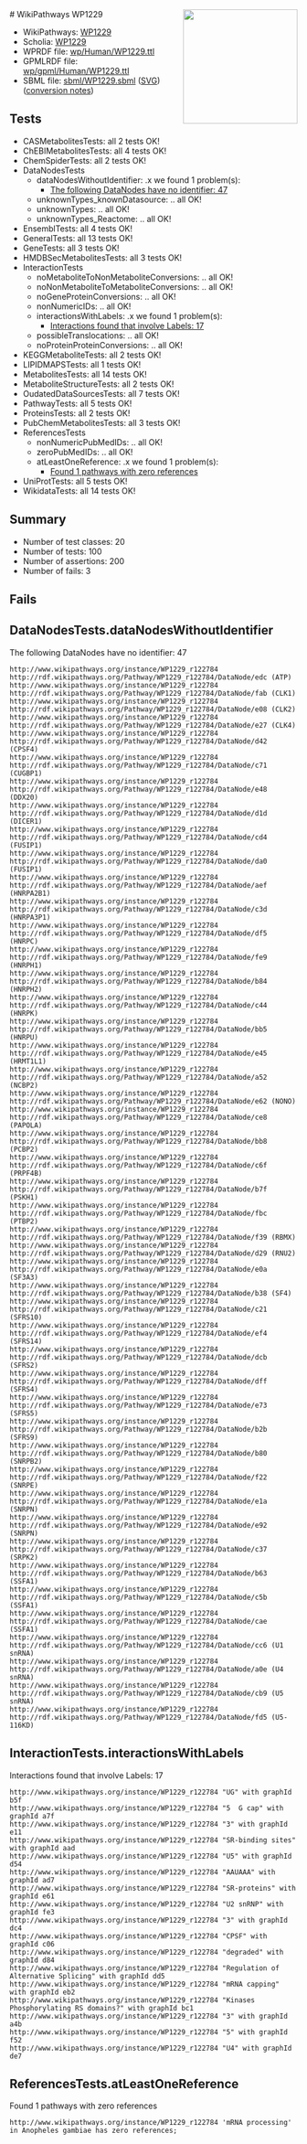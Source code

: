 <img style="float: right; width: 200px" src="../logo.png" />
# WikiPathways WP1229

* WikiPathways: [WP1229](https://identifiers.org/wikipathways:WP1229)
* Scholia: [WP1229](https://scholia.toolforge.org/wikipathways/WP1229)
* WPRDF file: [wp/Human/WP1229.ttl](../wp/Human/WP1229.ttl)
* GPMLRDF file: [wp/gpml/Human/WP1229.ttl](../wp/gpml/Human/WP1229.ttl)
* SBML file: [sbml/WP1229.sbml](../sbml/WP1229.sbml) ([SVG](../sbml/WP1229.svg)) ([conversion notes](../sbml/WP1229.txt))

## Tests
* CASMetabolitesTests: all 2 tests OK!
* ChEBIMetabolitesTests: all 4 tests OK!
* ChemSpiderTests: all 2 tests OK!
* DataNodesTests
    * dataNodesWithoutIdentifier: .x we found 1 problem(s):
        * [The following DataNodes have no identifier: 47](#8792c4f4)
    * unknownTypes_knownDatasource: .. all OK!
    * unknownTypes: .. all OK!
    * unknownTypes_Reactome: .. all OK!
* EnsemblTests: all 4 tests OK!
* GeneralTests: all 13 tests OK!
* GeneTests: all 3 tests OK!
* HMDBSecMetabolitesTests: all 3 tests OK!
* InteractionTests
    * noMetaboliteToNonMetaboliteConversions: .. all OK!
    * noNonMetaboliteToMetaboliteConversions: .. all OK!
    * noGeneProteinConversions: .. all OK!
    * nonNumericIDs: .. all OK!
    * interactionsWithLabels: .x we found 1 problem(s):
        * [Interactions found that involve Labels: 17](#fe97a8bf)
    * possibleTranslocations: .. all OK!
    * noProteinProteinConversions: .. all OK!
* KEGGMetaboliteTests: all 2 tests OK!
* LIPIDMAPSTests: all 1 tests OK!
* MetabolitesTests: all 14 tests OK!
* MetaboliteStructureTests: all 2 tests OK!
* OudatedDataSourcesTests: all 7 tests OK!
* PathwayTests: all 5 tests OK!
* ProteinsTests: all 2 tests OK!
* PubChemMetabolitesTests: all 3 tests OK!
* ReferencesTests
    * nonNumericPubMedIDs: .. all OK!
    * zeroPubMedIDs: .. all OK!
    * atLeastOneReference: .x we found 1 problem(s):
        * [Found 1 pathways with zero references](#35eb778e)
* UniProtTests: all 5 tests OK!
* WikidataTests: all 14 tests OK!


## Summary

* Number of test classes: 20
* Number of tests: 100
* Number of assertions: 200
* Number of fails: 3

## Fails

<a name="8792c4f4" />

## DataNodesTests.dataNodesWithoutIdentifier

The following DataNodes have no identifier: 47
```
http://www.wikipathways.org/instance/WP1229_r122784 http://rdf.wikipathways.org/Pathway/WP1229_r122784/DataNode/edc (ATP)
http://www.wikipathways.org/instance/WP1229_r122784 http://rdf.wikipathways.org/Pathway/WP1229_r122784/DataNode/fab (CLK1)
http://www.wikipathways.org/instance/WP1229_r122784 http://rdf.wikipathways.org/Pathway/WP1229_r122784/DataNode/e08 (CLK2)
http://www.wikipathways.org/instance/WP1229_r122784 http://rdf.wikipathways.org/Pathway/WP1229_r122784/DataNode/e27 (CLK4)
http://www.wikipathways.org/instance/WP1229_r122784 http://rdf.wikipathways.org/Pathway/WP1229_r122784/DataNode/d42 (CPSF4)
http://www.wikipathways.org/instance/WP1229_r122784 http://rdf.wikipathways.org/Pathway/WP1229_r122784/DataNode/c71 (CUGBP1)
http://www.wikipathways.org/instance/WP1229_r122784 http://rdf.wikipathways.org/Pathway/WP1229_r122784/DataNode/e48 (DDX20)
http://www.wikipathways.org/instance/WP1229_r122784 http://rdf.wikipathways.org/Pathway/WP1229_r122784/DataNode/d1d (DICER1)
http://www.wikipathways.org/instance/WP1229_r122784 http://rdf.wikipathways.org/Pathway/WP1229_r122784/DataNode/cd4 (FUSIP1)
http://www.wikipathways.org/instance/WP1229_r122784 http://rdf.wikipathways.org/Pathway/WP1229_r122784/DataNode/da0 (FUSIP1)
http://www.wikipathways.org/instance/WP1229_r122784 http://rdf.wikipathways.org/Pathway/WP1229_r122784/DataNode/aef (HNRPA2B1)
http://www.wikipathways.org/instance/WP1229_r122784 http://rdf.wikipathways.org/Pathway/WP1229_r122784/DataNode/c3d (HNRPA3P1)
http://www.wikipathways.org/instance/WP1229_r122784 http://rdf.wikipathways.org/Pathway/WP1229_r122784/DataNode/df5 (HNRPC)
http://www.wikipathways.org/instance/WP1229_r122784 http://rdf.wikipathways.org/Pathway/WP1229_r122784/DataNode/fe9 (HNRPH1)
http://www.wikipathways.org/instance/WP1229_r122784 http://rdf.wikipathways.org/Pathway/WP1229_r122784/DataNode/b84 (HNRPH2)
http://www.wikipathways.org/instance/WP1229_r122784 http://rdf.wikipathways.org/Pathway/WP1229_r122784/DataNode/c44 (HNRPK)
http://www.wikipathways.org/instance/WP1229_r122784 http://rdf.wikipathways.org/Pathway/WP1229_r122784/DataNode/bb5 (HNRPU)
http://www.wikipathways.org/instance/WP1229_r122784 http://rdf.wikipathways.org/Pathway/WP1229_r122784/DataNode/e45 (HRMT1L1)
http://www.wikipathways.org/instance/WP1229_r122784 http://rdf.wikipathways.org/Pathway/WP1229_r122784/DataNode/a52 (NCBP2)
http://www.wikipathways.org/instance/WP1229_r122784 http://rdf.wikipathways.org/Pathway/WP1229_r122784/DataNode/e62 (NONO)
http://www.wikipathways.org/instance/WP1229_r122784 http://rdf.wikipathways.org/Pathway/WP1229_r122784/DataNode/ce8 (PAPOLA)
http://www.wikipathways.org/instance/WP1229_r122784 http://rdf.wikipathways.org/Pathway/WP1229_r122784/DataNode/bb8 (PCBP2)
http://www.wikipathways.org/instance/WP1229_r122784 http://rdf.wikipathways.org/Pathway/WP1229_r122784/DataNode/c6f (PRPF4B)
http://www.wikipathways.org/instance/WP1229_r122784 http://rdf.wikipathways.org/Pathway/WP1229_r122784/DataNode/b7f (PSKH1)
http://www.wikipathways.org/instance/WP1229_r122784 http://rdf.wikipathways.org/Pathway/WP1229_r122784/DataNode/fbc (PTBP2)
http://www.wikipathways.org/instance/WP1229_r122784 http://rdf.wikipathways.org/Pathway/WP1229_r122784/DataNode/f39 (RBMX)
http://www.wikipathways.org/instance/WP1229_r122784 http://rdf.wikipathways.org/Pathway/WP1229_r122784/DataNode/d29 (RNU2)
http://www.wikipathways.org/instance/WP1229_r122784 http://rdf.wikipathways.org/Pathway/WP1229_r122784/DataNode/e0a (SF3A3)
http://www.wikipathways.org/instance/WP1229_r122784 http://rdf.wikipathways.org/Pathway/WP1229_r122784/DataNode/b38 (SF4)
http://www.wikipathways.org/instance/WP1229_r122784 http://rdf.wikipathways.org/Pathway/WP1229_r122784/DataNode/c21 (SFRS10)
http://www.wikipathways.org/instance/WP1229_r122784 http://rdf.wikipathways.org/Pathway/WP1229_r122784/DataNode/ef4 (SFRS14)
http://www.wikipathways.org/instance/WP1229_r122784 http://rdf.wikipathways.org/Pathway/WP1229_r122784/DataNode/dcb (SFRS2)
http://www.wikipathways.org/instance/WP1229_r122784 http://rdf.wikipathways.org/Pathway/WP1229_r122784/DataNode/dff (SFRS4)
http://www.wikipathways.org/instance/WP1229_r122784 http://rdf.wikipathways.org/Pathway/WP1229_r122784/DataNode/e73 (SFRS5)
http://www.wikipathways.org/instance/WP1229_r122784 http://rdf.wikipathways.org/Pathway/WP1229_r122784/DataNode/b2b (SFRS9)
http://www.wikipathways.org/instance/WP1229_r122784 http://rdf.wikipathways.org/Pathway/WP1229_r122784/DataNode/b80 (SNRPB2)
http://www.wikipathways.org/instance/WP1229_r122784 http://rdf.wikipathways.org/Pathway/WP1229_r122784/DataNode/f22 (SNRPE)
http://www.wikipathways.org/instance/WP1229_r122784 http://rdf.wikipathways.org/Pathway/WP1229_r122784/DataNode/e1a (SNRPN)
http://www.wikipathways.org/instance/WP1229_r122784 http://rdf.wikipathways.org/Pathway/WP1229_r122784/DataNode/e92 (SNRPN)
http://www.wikipathways.org/instance/WP1229_r122784 http://rdf.wikipathways.org/Pathway/WP1229_r122784/DataNode/c37 (SRPK2)
http://www.wikipathways.org/instance/WP1229_r122784 http://rdf.wikipathways.org/Pathway/WP1229_r122784/DataNode/b63 (SSFA1)
http://www.wikipathways.org/instance/WP1229_r122784 http://rdf.wikipathways.org/Pathway/WP1229_r122784/DataNode/c5b (SSFA1)
http://www.wikipathways.org/instance/WP1229_r122784 http://rdf.wikipathways.org/Pathway/WP1229_r122784/DataNode/cae (SSFA1)
http://www.wikipathways.org/instance/WP1229_r122784 http://rdf.wikipathways.org/Pathway/WP1229_r122784/DataNode/cc6 (U1 snRNA)
http://www.wikipathways.org/instance/WP1229_r122784 http://rdf.wikipathways.org/Pathway/WP1229_r122784/DataNode/a0e (U4 snRNA)
http://www.wikipathways.org/instance/WP1229_r122784 http://rdf.wikipathways.org/Pathway/WP1229_r122784/DataNode/cb9 (U5 snRNA)
http://www.wikipathways.org/instance/WP1229_r122784 http://rdf.wikipathways.org/Pathway/WP1229_r122784/DataNode/fd5 (U5-116KD)
```

<a name="fe97a8bf" />

## InteractionTests.interactionsWithLabels

Interactions found that involve Labels: 17
```
http://www.wikipathways.org/instance/WP1229_r122784 "UG" with graphId b5f
http://www.wikipathways.org/instance/WP1229_r122784 "5  G cap" with graphId a7f
http://www.wikipathways.org/instance/WP1229_r122784 "3" with graphId e11
http://www.wikipathways.org/instance/WP1229_r122784 "SR-binding sites" with graphId aad
http://www.wikipathways.org/instance/WP1229_r122784 "U5" with graphId d54
http://www.wikipathways.org/instance/WP1229_r122784 "AAUAAA" with graphId ad7
http://www.wikipathways.org/instance/WP1229_r122784 "SR-proteins" with graphId e61
http://www.wikipathways.org/instance/WP1229_r122784 "U2 snRNP" with graphId fe3
http://www.wikipathways.org/instance/WP1229_r122784 "3" with graphId dc4
http://www.wikipathways.org/instance/WP1229_r122784 "CPSF" with graphId c06
http://www.wikipathways.org/instance/WP1229_r122784 "degraded" with graphId d84
http://www.wikipathways.org/instance/WP1229_r122784 "Regulation of
Alternative Splicing" with graphId dd5
http://www.wikipathways.org/instance/WP1229_r122784 "mRNA capping" with graphId eb2
http://www.wikipathways.org/instance/WP1229_r122784 "Kinases Phosphorylating RS domains?" with graphId bc1
http://www.wikipathways.org/instance/WP1229_r122784 "3" with graphId a4b
http://www.wikipathways.org/instance/WP1229_r122784 "5" with graphId f52
http://www.wikipathways.org/instance/WP1229_r122784 "U4" with graphId de7
```

<a name="35eb778e" />

## ReferencesTests.atLeastOneReference

Found 1 pathways with zero references
```
http://www.wikipathways.org/instance/WP1229_r122784 'mRNA processing' in Anopheles gambiae has zero references; 
```

